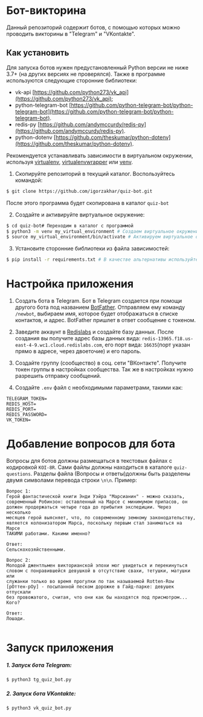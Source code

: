 # Бот-викторина

Данный репозиторий содержит ботов, с помощью которых можно проводить викторины в "Telegram" и "VKontakte".

## Как установить

Для запуска ботов нужен предустановленный Python версии не ниже 3.7+ (на других версиях не проверялся).
Также в программе используются следующие сторонние библиотеки:
- vk-api [https://github.com/python273/vk_api](https://github.com/python273/vk_api);
- python-telegram-bot [https://github.com/python-telegram-bot/python-telegram-bot](https://github.com/python-telegram-bot/python-telegram-bot).
- redis-py [https://github.com/andymccurdy/redis-py](https://github.com/andymccurdy/redis-py).
- python-dotenv [https://github.com/theskumar/python-dotenv](https://github.com/theskumar/python-dotenv).

Рекомендуется устанавливать зависимости в виртуальном окружении, используя [virtualenv](https://github.com/pypa/virtualenv), [virtualenvwrapper](https://pypi.python.org/pypi/virtualenvwrapper) или [venv](https://docs.python.org/3/library/venv.html).

1. Скопируйте репозиторий в текущий каталог. Воспользуйтесь командой:
```bash
$ git clone https://github.com/igorzakhar/quiz-bot.git
```
После этого программа будет скопирована в каталог ```quiz-bot```

2. Создайте и активируйте виртуальное окружение:
```bash
$ cd quiz-bot# Переходим в каталог с программой
$ python3 -m venv my_virtual_environment # Создаем виртуальное окружение
$ source my_virtual_environment/bin/activate # Активируем виртуальное окружение
```

3. Установите сторонние библиотеки  из файла зависимостей:
```bash
$ pip install -r requirements.txt # В качестве альтернативы используйте pip3
```

# Настройка приложения
1. Создать бота в Telegram. Бот в Telegram создается при помощи другого бота под названием [BotFather](http://telegram.me/BotFather). Отправляем ему команду ```/newbot```, выбираем имя, которое будет отображаться в списке контактов, и адрес. BotFather пришлет в ответ сообщение с токеном.

2. Заведите аккаунт в [Redislabs](https://redislabs.com/) и создайте базу данных. После создания вы получите адрес базы данных вида: ```redis-13965.f18.us-east-4-9.wc1.cloud.redislabs.com```, его порт вида: ```16635```(порт указан прямо в адресе, через двоеточие) и его пароль.

3. Создайте группу (сообщество) в соц. сети "ВКонтакте". Получите токен группы в настройках сообщества. Так же в настройках нужно разрешить отправку сообщений.

4. Создайте ```.env``` файл c необходимыми параметрами, такими как:
```
TELEGRAM_TOKEN=
REDIS_HOST=
REDIS_PORT=
REDIS_PASSWORD=
VK_TOKEN=
```

# Добавление вопросов для бота

Вопросы для ботов должны размещаться в текстовых файлах с кодировкой ```KOI-8R```. Сами файлы должны находиться в каталоге ```quiz-questions```. Разделы файла (Вопросы и ответы)должны быть разделены двумя символами перевода строки ```\n\n```. Пример:
```
Вопрос 1:
Герой фантастической книги Энди Уэйра "Марсианин" - можно сказать,
современный Робинзон: оставленный на Марсе с минимумом припасов, он
должен продержаться четыре года до прибытия экспедиции. Через несколько
месяцев герой выясняет, что, по современному земному законодательству,
является колонизатором Марса, поскольку первым стал заниматься на Марсе
ТАКИМИ работами. Какими именно?

Ответ:
Сельскохозяйственными.

Вопрос 2:
Молодой джентльмен викторианской эпохи мог увидеться и перекинуться
словом с понравившейся девушкой в отсутствие свахи, тетушки, матушки или
служанки только во время прогулки по так называемой Rotten-Row
[рОттен-рОу] - посыпанной песком дорожке в Гайд-парке: девушек отпускали
без провожатого, считая, что они как бы находятся под присмотром... Кого?

Ответ:
Лошади.


```

# Запуск приложения

##### 1. Запуск бота Telegram:
```bash
$ python3 tg_quiz_bot.py
```

##### 2. Запуск бота VKontakte:
```bash
$ python3 vk_quiz_bot.py
```
